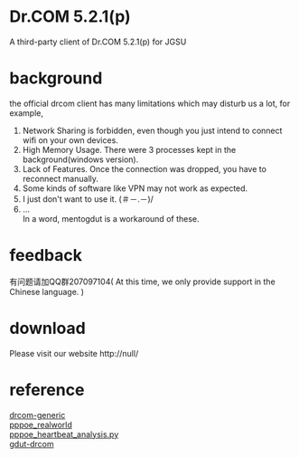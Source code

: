 # Dr.COM 5.2.1(p)
A third-party client of Dr.COM 5.2.1(p) for JGSU

# background
the official drcom client has many limitations which may disturb us a lot, for example,  
1. Network Sharing is forbidden, even though you just intend to connect wifi on your own devices.  
2. High Memory Usage. There were 3 processes kept in the background(windows version).  
3. Lack of Features. Once the connection was dropped, you have to reconnect manually.  
4. Some kinds of software like VPN may not work as expected.  
5. I just don't want to use it. (＃－.－)/  
6. ...  
In a word, mentogdut is a workaround of these.  

# feedback
有问题请加QQ群207097104( At this time, we only provide support in the Chinese language. )  

# download
Please visit our website http://null/  

# reference
[drcom-generic][1]  
[pppoe_realworld][2]  
[pppoe_heartbeat_analysis.py][3]  
[gdut-drcom][4]  

[1]: https://github.com/drcoms/drcom-generic/
[2]: https://github.com/drcoms/drcom-generic/blob/master/analyses/pppoe_realworld.md
[3]: https://github.com/drcoms/drcom-generic/blob/master/tests/pppoe_heartbeat_analysis.py
[4]: https://github.com/chenhaowen01/gdut-drcom
